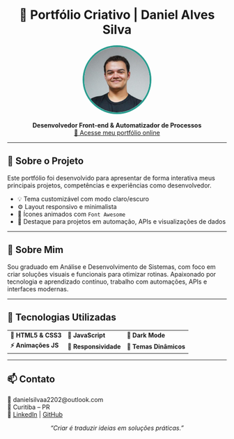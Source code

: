 <h1 align="center">🎨 Portfólio Criativo | Daniel Alves Silva</h1>

<p align="center">
  <img src="img/meprof.jpeg" width="150" style="border-radius: 50%; border: 4px solid #2A9D8F;" alt="Daniel Alves Silva">
</p>

<p align="center">
  <strong>Desenvolvedor Front-end & Automatizador de Processos</strong><br>
  <a href="https://danielsilvaa2202.github.io/portfolioDaniel" target="_blank">🔗 Acesse meu portfólio online</a>
</p>

<hr>

<h2>📌 Sobre o Projeto</h2>

<p>
  Este portfólio foi desenvolvido para apresentar de forma interativa meus principais projetos, competências e experiências como desenvolvedor.
</p>

<ul>
  <li>💡 Tema customizável com modo claro/escuro</li>
  <li>⚙️ Layout responsivo e minimalista</li>
  <li>🧩 Ícones animados com <code>Font Awesome</code></li>
  <li>🎯 Destaque para projetos em automação, APIs e visualizações de dados</li>
</ul>

<hr>

<h2>👤 Sobre Mim</h2>

<p>
Sou graduado em Análise e Desenvolvimento de Sistemas, com foco em criar soluções visuais e funcionais para otimizar rotinas. Apaixonado por tecnologia e aprendizado contínuo, trabalho com automações, APIs e interfaces modernas.
</p>

<hr>

<h2>🚀 Tecnologias Utilizadas</h2>

<table>
  <tr>
    <td><strong>🔧 HTML5 & CSS3</strong></td>
    <td><strong>🎨 JavaScript</strong></td>
    <td><strong>🌙 Dark Mode</strong></td>
  </tr>
  <tr>
    <td><strong>⚡ Animações JS</strong></td>
    <td><strong>📱 Responsividade</strong></td>
    <td><strong>🌈 Temas Dinâmicos</strong></td>
  </tr>
</table>

<hr>

<h2>📫 Contato</h2>

<p>
📧 danielsilvaa2202@outlook.com<br>
📍 Curitiba – PR<br>
🔗 <a href="https://www.linkedin.com/in/daniel-alves-9023a324b/" target="_blank">LinkedIn</a> | <a href="https://github.com/danielsilvaa2202" target="_blank">GitHub</a>
</p>

<p align="center">
  <em>“Criar é traduzir ideias em soluções práticas.”</em>
</p>
